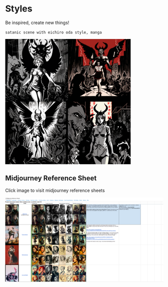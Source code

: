 # Styles

Be inspired, create new things!

```
satanic scene with eichiro oda style, manga
```
<img src="./assets/styles/eichiro-oda-style.png"  alt="Eichiro Oda" style="height: 400px;"/>

## Midjourney Reference Sheet

<p>Click image to visit midjourney reference sheets</p>
<a href="https://docs.google.com/spreadsheets/d/e/2PACX-1vQqNa2muRV2-MPApX202n7xWSuT-TQv3ZQpS17u_xZVFEYICTtuupy22D0iRdQxdTwrI4YFzZv533ys/pubhtml" target="_blank">
  <img src="./assets/midjourney-reference-sheets.png" alt="Midjourney Reference Sheets"/>
</a>


<!-- BACKUP -->
<!-- <a href="./assets/midjourney-reference-sheets.htm" target="_blank">
  <img src="./assets/midjourney-reference-sheets.png" alt="Midjourney Reference Sheets"/>
</a> -->
